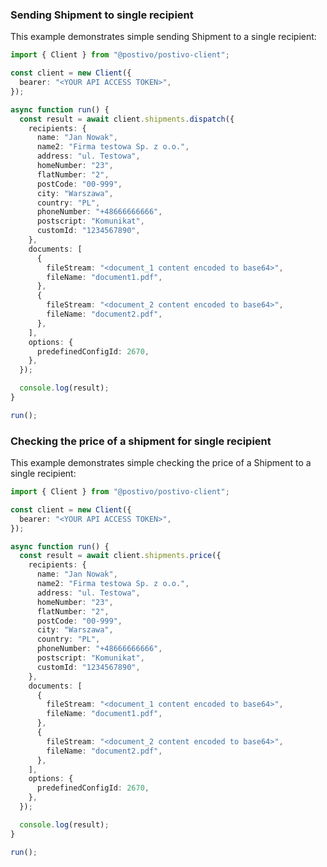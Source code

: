 <!-- Start SDK Example Usage [usage] -->
### Sending Shipment to single recipient

This example demonstrates simple sending Shipment to a single recipient:

```typescript
import { Client } from "@postivo/postivo-client";

const client = new Client({
  bearer: "<YOUR API ACCESS TOKEN>",
});

async function run() {
  const result = await client.shipments.dispatch({
    recipients: {
      name: "Jan Nowak",
      name2: "Firma testowa Sp. z o.o.",
      address: "ul. Testowa",
      homeNumber: "23",
      flatNumber: "2",
      postCode: "00-999",
      city: "Warszawa",
      country: "PL",
      phoneNumber: "+48666666666",
      postscript: "Komunikat",
      customId: "1234567890",
    },
    documents: [
      {
        fileStream: "<document_1 content encoded to base64>",
        fileName: "document1.pdf",
      },
      {
        fileStream: "<document_2 content encoded to base64>",
        fileName: "document2.pdf",
      },
    ],
    options: {
      predefinedConfigId: 2670,
    },
  });

  console.log(result);
}

run();

```

### Checking the price of a shipment for single recipient

This example demonstrates simple checking the price of a Shipment to a single recipient:

```typescript
import { Client } from "@postivo/postivo-client";

const client = new Client({
  bearer: "<YOUR API ACCESS TOKEN>",
});

async function run() {
  const result = await client.shipments.price({
    recipients: {
      name: "Jan Nowak",
      name2: "Firma testowa Sp. z o.o.",
      address: "ul. Testowa",
      homeNumber: "23",
      flatNumber: "2",
      postCode: "00-999",
      city: "Warszawa",
      country: "PL",
      phoneNumber: "+48666666666",
      postscript: "Komunikat",
      customId: "1234567890",
    },
    documents: [
      {
        fileStream: "<document_1 content encoded to base64>",
        fileName: "document1.pdf",
      },
      {
        fileStream: "<document_2 content encoded to base64>",
        fileName: "document2.pdf",
      },
    ],
    options: {
      predefinedConfigId: 2670,
    },
  });

  console.log(result);
}

run();

```
<!-- End SDK Example Usage [usage] -->